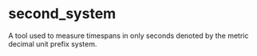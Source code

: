 # second_system
A tool used to measure timespans in only seconds denoted by the metric decimal unit prefix system.
